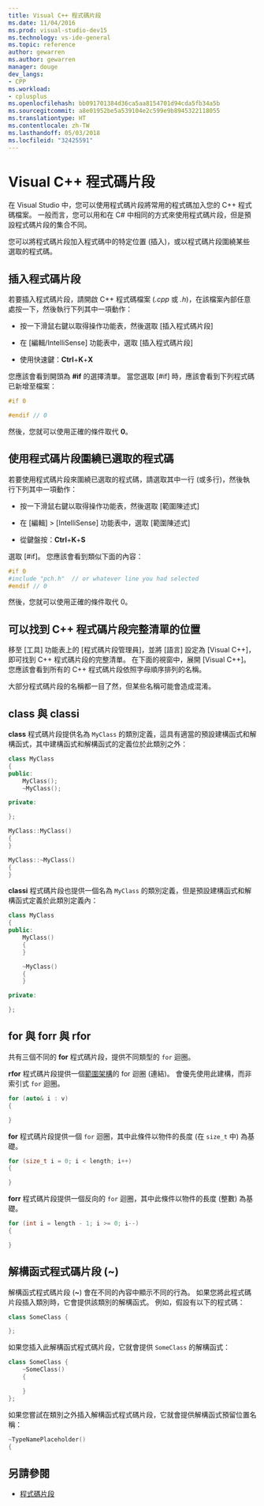 ```yaml
---
title: Visual C++ 程式碼片段
ms.date: 11/04/2016
ms.prod: visual-studio-dev15
ms.technology: vs-ide-general
ms.topic: reference
author: gewarren
ms.author: gewarren
manager: douge
dev_langs:
- CPP
ms.workload:
- cplusplus
ms.openlocfilehash: bb091701384d36ca5aa8154701d94cda5fb34a5b
ms.sourcegitcommit: a8e01952be5a539104e2c599e9b8945322118055
ms.translationtype: HT
ms.contentlocale: zh-TW
ms.lasthandoff: 05/03/2018
ms.locfileid: "32425591"
---
```

# <a name="visual-c-code-snippets"></a>Visual C++ 程式碼片段

在 Visual Studio 中，您可以使用程式碼片段將常用的程式碼加入您的 C++ 程式碼檔案。 一般而言，您可以用和在 C# 中相同的方式來使用程式碼片段，但是預設程式碼片段的集合不同。

您可以將程式碼片段加入程式碼中的特定位置 (插入)，或以程式碼片段圍繞某些選取的程式碼。

## <a name="insert-a-code-snippet"></a>插入程式碼片段

若要插入程式碼片段，請開啟 C++ 程式碼檔案 (*.cpp* 或 *.h*)，在該檔案內部任意處按一下，然後執行下列其中一項動作：

- 按一下滑鼠右鍵以取得操作功能表，然後選取 [插入程式碼片段]

- 在 [編輯/IntelliSense] 功能表中，選取 [插入程式碼片段]

- 使用快速鍵：**Ctrl**+**K**+**X**

您應該會看到開頭為 **#if** 的選擇清單。 當您選取 [#if] 時，應該會看到下列程式碼已新增至檔案：

```cpp
#if 0

#endif // 0
```

然後，您就可以使用正確的條件取代 **0**。

## <a name="use-a-code-snippet-to-surround-selected-code"></a>使用程式碼片段圍繞已選取的程式碼

若要使用程式碼片段來圍繞已選取的程式碼，請選取其中一行 (或多行)，然後執行下列其中一項動作：

- 按一下滑鼠右鍵以取得操作功能表，然後選取 [範圍陳述式]

- 在 [編輯] > [IntelliSense] 功能表中，選取 [範圍陳述式]

- 從鍵盤按：**Ctrl**+**K**+**S**

選取 [#if]。 您應該會看到類似下面的內容：

```cpp
#if 0
#include "pch.h"  // or whatever line you had selected
#endif // 0
```

然後，您就可以使用正確的條件取代 0。

## <a name="where-can-i-find-a-complete-list-of-the-c-code-snippets"></a>可以找到 C++ 程式碼片段完整清單的位置

移至 [工具] 功能表上的 [程式碼片段管理員]，並將 [語言] 設定為 [Visual C++]，即可找到 C++ 程式碼片段的完整清單。 在下面的視窗中，展開 [Visual C++]。 您應該會看到所有的 C++ 程式碼片段依照字母順序排列的名稱。

大部分程式碼片段的名稱都一目了然，但某些名稱可能會造成混淆。

## <a name="class-vs-classi"></a>class 與 classi

**class** 程式碼片段提供名為 `MyClass` 的類別定義，這具有適當的預設建構函式和解構函式，其中建構函式和解構函式的定義位於此類別之外：

```cpp
class MyClass
{
public:
    MyClass();
    ~MyClass();

private:

};

MyClass::MyClass()
{
}

MyClass::~MyClass()
{
}
```

**classi** 程式碼片段也提供一個名為 `MyClass` 的類別定義，但是預設建構函式和解構函式定義於此類別定義內：

```cpp
class MyClass
{
public:
    MyClass()
    {
    }

    ~MyClass()
    {
    }

private:

};
```

## <a name="for-vs-forr-vs-rfor"></a>for 與 forr 與 rfor

共有三個不同的 **for** 程式碼片段，提供不同類型的 `for` 迴圈。

**rfor** 程式碼片段提供一個[範圍架構](/cpp/cpp/range-based-for-statement-cpp)的 for 迴圈 (連結)。 會優先使用此建構，而非索引式 `for` 迴圈。

```cpp
for (auto& i : v)
{

}
```

**for** 程式碼片段提供一個 `for` 迴圈，其中此條件以物件的長度 (在 `size_t` 中) 為基礎。

```cpp
for (size_t i = 0; i < length; i++)
{

}
```

**forr** 程式碼片段提供一個反向的 `for` 迴圈，其中此條件以物件的長度 (整數) 為基礎。

```cpp
for (int i = length - 1; i >= 0; i--)
{

}
```

## <a name="the-destructor-snippet-"></a>解構函式程式碼片段 (~)

解構函式程式碼片段 (**~**) 會在不同的內容中顯示不同的行為。 如果您將此程式碼片段插入類別時，它會提供該類別的解構函式。 例如，假設有以下的程式碼：

```cpp
class SomeClass {

};
```

如果您插入此解構函式程式碼片段，它就會提供 `SomeClass` 的解構函式：

```cpp
class SomeClass {
    ~SomeClass()
    {

    }
};
```

如果您嘗試在類別之外插入解構函式程式碼片段，它就會提供解構函式預留位置名稱：

```cpp
~TypeNamePlaceholder()
{

```

## <a name="see-also"></a>另請參閱

- [程式碼片段](../ide/code-snippets.md)